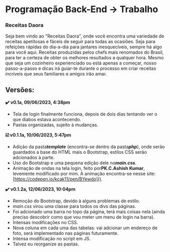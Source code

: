 # Programação Back-End -> Trabalho

### Receitas Daora

Seja bem vindo ao "Receitas Daora", onde você encontra uma variedade de receitas apetitosas e fáceis de seguir para todas as ocasiões. Seja para refeições rápidas do dia-a-dia para jantares inesquecíveis, sempre há algo para você aqui. Receitas produzidas pelos chefs mais renomados do Brasil, para ter a certeza de obter os melhores resultados a qualquer hora. Mesmo que seja um cozinheiro experienciado ou está apenas a começar, nosso passo-a-passo e dicas irá guiar-te durante o processo em criar receitas incríveis que seus familiares e amigos irão amar.

## Versões:

**:heavy_check_mark: v0.1a, 09/06/2023, 4:38pm**

* Tela de login finalmente funciona, depois de dois dias tentando ver o que diabos estava acontecendo.
* Pastas organizadas, sujeito à mudanças.

**:ballot_box_with_check: v0.1.1a, 10/06/2023, 5:47pm**

* Adição da pasta***template*** (encontra-se dentro da pasta***php***), onde serão guardados a base do HTML mais o Bootstrap, estilos CSS serão adcionados à parte.
* Uso do Bootstrap e uma pequena edição dele no***main.css***.
* Animação de ondas na tela login, feito por**PK.C.Ashish Kumar**, levemente modificado por mim. A animação encontra-se nesse site:[https://codepen.io/kcak11/pen/BYewdo]().

**:heavy_check_mark: v0.1.2a, 12/06/2023, 10:04pm**
* Remoção do Bootstrap, devido à alguns problemas de estilo.
* *main.css* virou uma classe para todos os divs das páginas.
* Foi adcionado uma barra no topo da página, terá mais coisas nela (ainda preciso descobrir como que vou meter um menu de login na barra).
* Intensas modificações no CSS.
* Nova coluna em cada uma das tabelas: vai adcionar um endereço de foto, será implementado nas páginas futuramente.
* Intensa modificação no script em JS.
* Talvez eu reorganize as pastas.
